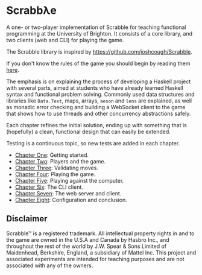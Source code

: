 
# Scrabbλe

A one- or two-player implementation of Scrabble for teaching functional programming at the 
University of Brighton. It consists of a core library, and two clients (web and CLI) for playing
the game.

The Scrabble library is inspired by https://github.com/joshcough/Scrabble.

If you don't know the rules of the game you should begin by reading
them
[here](https://www.theukrules.co.uk/rules/children/games/scrabble.html). 

The emphasis is on explaining the process of developing a Haskell
project with several parts, aimed at students who have already learned
Haskell syntax and functional problem solving. Commonly used data
structures and libraries like `Data.Text`, maps, arrays, `aeson` and
`lens` are explained, as well as monadic error checking and building a
WebSocket client to the game that shows how to use threads and other
concurrency abstractions safely.

Each chapter refines the initial solution, ending up with something
that is (hopefully) a clean, functional design that can easily be
extended.

Testing is a continuous topic, so new tests are added in each chapter.

+ [Chapter One](chapters/Chapter1.md): Getting started.
+ [Chapter Two](chapters/Chapter2.md): Players and the game.
+ [Chapter Three](chapters/Chapter3.md): Validating moves.
+ [Chapter Four](chapters/Chapter4.md): Playing the game.
+ [Chapter Five](chapters/Chapter5.md): Playing against the computer.
+ [Chapter Six](chapters/Chapter6.md): The CLI client.
+ [Chapter Seven](chapters/Chapter7.md): The web server and client.
+ [Chapter Eight](chapters/Chapter8.md): Configuration and conclusion.

## Disclaimer

Scrabble&trade; is a registered trademark. All intellectual property
rights in and to the game are owned in the U.S.A and Canada by Hasbro
Inc., and throughout the rest of the world by J.W. Spear & Sons
Limited of Maidenhead, Berkshire, England, a subsidiary of Mattel
Inc. This project and associated experiments are intended for teaching purposes
and are not associated with any of the owners.

